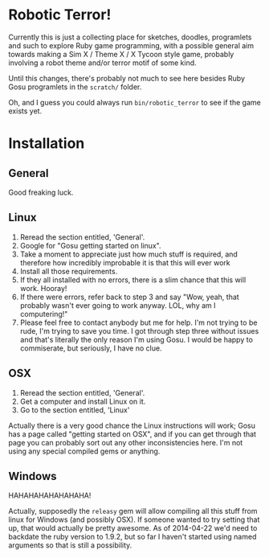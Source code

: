# Robotic Terror!

Currently this is just a collecting place for sketches, doodles,
programlets and such to explore Ruby game programming, with a possible
general aim towards making a Sim X / Theme X / X Tycoon style game,
probably involving a robot theme and/or terror motif of some kind.

Until this changes, there's probably not much to see here besides Ruby
Gosu programlets in the `scratch/` folder.

Oh, and I guess you could always run `bin/robotic_terror` to see if
the game exists yet.

# Installation

## General

Good freaking luck.

## Linux

1. Reread the section entitled, 'General'.
2. Google for "Gosu getting started on linux".
3. Take a moment to appreciate just how much stuff is required, and
therefore how incredibly improbable it is that this will ever work
4. Install all those requirements.
5. If they all installed with no errors, there is a slim chance that
this will work. Hooray!
6. If there were errors, refer back to step 3 and say "Wow, yeah, that
probably wasn't ever going to work anyway. LOL, why am I computering!"
7. Please feel free to contact anybody but me for help. I'm not trying
to be rude, I'm trying to save you time. I got through step three
without issues and that's literally the only reason I'm using Gosu. I
would be happy to commiserate, but seriously, I have no clue.

## OSX

1. Reread the section entitled, 'General'.
2. Get a computer and install Linux on it.
3. Go to the section entitled, 'Linux'

Actually there is a very good chance the Linux instructions will work;
Gosu has a page called "getting started on OSX", and if you can get
through that page you can probably sort out any other inconsistencies
here. I'm not using any special compiled gems or anything.

## Windows

HAHAHAHAHAHAHAHA!

Actually, supposedly the `releasy` gem will allow compiling all this
stuff from linux for Windows (and possibly OSX). If someone wanted to
try setting that up, that would actually be pretty awesome. As of
2014-04-22 we'd need to backdate the ruby version to 1.9.2, but so far
I haven't started using named arguments so that is still a
possibility.
